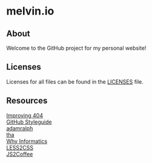 melvin.io
=========

About
-----
Welcome to the GitHub project for my personal website!

Licenses
--------
Licenses for all files can be found in the [LICENSES](LICENSES.md) file.

Resources
---------
[Improving 404](http://webdesign.tutsplus.com/articles/user-experience-articles/improving-404-page-design/)  
[GitHub Styleguide](http://github.com/styleguide)  
[adamralph](http://github.com/adamralph/adamralph.github.com)  
[tha](http://tha.jp/)  
[Why Informatics](http://www.soic.indiana.edu/prospective/_doc/why-info-groth.pdf)  
[LESS2CSS](http://less2css.org/)  
[JS2Coffee](http://js2coffee.org/)  